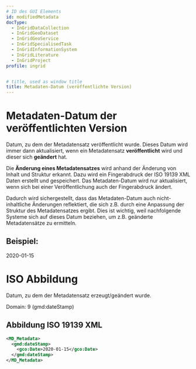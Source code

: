 ```yaml
---
# ID des GUI Elements
id: modifiedMetadata
docType:
  - InGridDataCollection
  - InGridGeoDataset
  - InGridGeoService
  - InGridSpecialisedTask
  - InGridInformationSystem
  - InGridLiterature
  - InGridProject 
profile: ingrid


# title, used as window title
title: Metadaten-Datum (veröffentlichte Version)
---
```


# Metadaten-Datum der veröffentlichten Version

Datum, zu dem der Metadatensatz veröffentlicht wurde. Dieses Datum wird immer dann aktualisiert, wenn ein Metadatensatz **veröffentlicht** wird und dieser sich **geändert** hat.

Die **Änderung eines Metadatensatzes** wird anhand der Änderung von Inhalt und Struktur erkannt. Dazu wird ein Fingerabdruck der ISO 19139 XML Daten erstellt und gespeichert. Das Metadaten-Datum wird nur aktualisiert, wenn sich bei einer Veröffentlichung auch der Fingerabdruck ändert.

Dadurch wird sichergestellt, dass das Metadaten-Datum auch nicht-inhaltliche Änderungen reflektiert, die sich z.B. durch eine Anpassung der Struktur des Metadatensatzes ergibt. Dies ist wichtig, weil nachfolgende Systeme sich auf dieses Datum beziehen, um z.B. geänderte Metadatensätze zu ermitteln.

## Beispiel:

2020-01-15

# ISO Abbildung

Datum, zu dem der Metadatensatz erzeugt/geändert wurde.

Domain: 9 (gmd:dateStamp)


## Abbildung ISO 19139 XML

```XML
<MD_Metadata>
  <gmd:dateStamp>
    <gco:Date>2020-01-15</gco:Date>
  </gmd:dateStamp>
</MD_Metadata>
```

